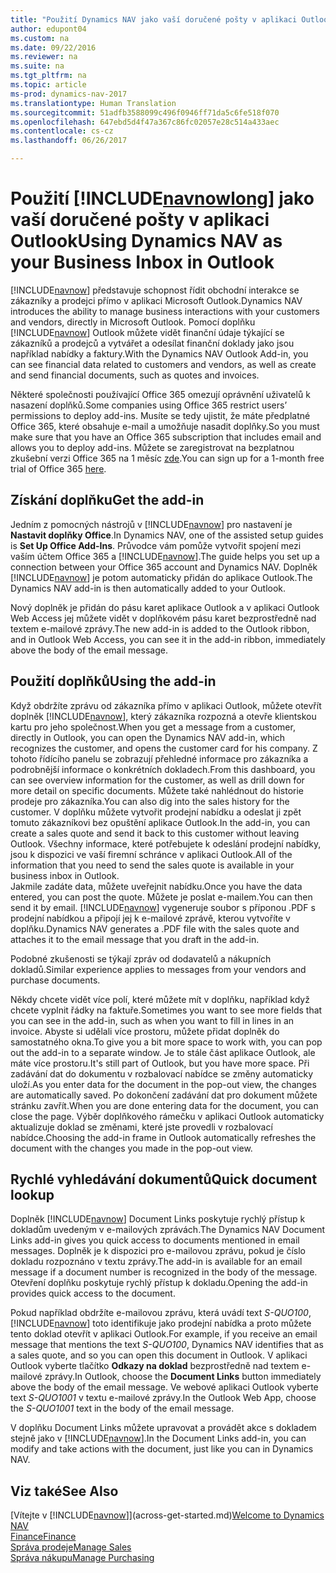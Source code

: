```yaml
---
title: "Použití Dynamics NAV jako vaší doručené pošty v aplikaci Outlook"
author: edupont04
ms.custom: na
ms.date: 09/22/2016
ms.reviewer: na
ms.suite: na
ms.tgt_pltfrm: na
ms.topic: article
ms-prod: dynamics-nav-2017
ms.translationtype: Human Translation
ms.sourcegitcommit: 51adfb3588099c496f0946ff71da5c6fe518f070
ms.openlocfilehash: 647ebd5d4f47a367c86fc02057e28c514a433aec
ms.contentlocale: cs-cz
ms.lasthandoff: 06/26/2017

---
```


# <a name="using-dynamics-nav-as-your-business-inbox-in-outlook"></a><span data-ttu-id="d559e-102">Použití [!INCLUDE[navnowlong](includes/navnowlong_md.md)] jako vaší doručené pošty v aplikaci Outlook</span><span class="sxs-lookup"><span data-stu-id="d559e-102">Using Dynamics NAV as your Business Inbox in Outlook</span></span>
<span data-ttu-id="d559e-103">[!INCLUDE[navnow](includes/navnow_md.md)] představuje schopnost řídit obchodní interakce se zákazníky a prodejci přímo v aplikaci Microsoft Outlook.</span><span class="sxs-lookup"><span data-stu-id="d559e-103">Dynamics NAV introduces the ability to manage business interactions with your customers and vendors, directly in Microsoft Outlook.</span></span> <span data-ttu-id="d559e-104">Pomocí doplňku [!INCLUDE[navnow](includes/navnow_md.md)] Outlook můžete vidět finanční údaje týkající se zákazníků a prodejců a vytvářet a odesílat finanční doklady jako jsou například nabídky a faktury.</span><span class="sxs-lookup"><span data-stu-id="d559e-104">With the Dynamics NAV Outlook Add-in, you can see financial data related to customers and vendors, as well as create and send financial documents, such as quotes and invoices.</span></span>  

<span data-ttu-id="d559e-105">Některé společnosti používající Office 365 omezují oprávnění uživatelů k nasazení doplňků.</span><span class="sxs-lookup"><span data-stu-id="d559e-105">Some companies using Office 365 restrict users’ permissions to deploy add-ins.</span></span> <span data-ttu-id="d559e-106">Musíte se tedy ujistit, že máte předplatné Office 365, které obsahuje e-mail a umožňuje nasadit doplňky.</span><span class="sxs-lookup"><span data-stu-id="d559e-106">So you must make sure that you have an Office 365 subscription that includes email and allows you to deploy add-ins.</span></span> <span data-ttu-id="d559e-107">Můžete se zaregistrovat na bezplatnou zkušební verzi Office 365 na 1 měsíc [zde](https://products.office.com/try).</span><span class="sxs-lookup"><span data-stu-id="d559e-107">You can sign up for a 1-month free trial of Office 365 [here](https://products.office.com/try).</span></span>  

## <a name="get-the-add-in"></a><span data-ttu-id="d559e-108">Získání doplňku</span><span class="sxs-lookup"><span data-stu-id="d559e-108">Get the add-in</span></span>
<span data-ttu-id="d559e-109">Jedním z pomocných nástrojů v [!INCLUDE[navnow](includes/navnow_md.md)] pro nastavení je **Nastavit doplňky Office**.</span><span class="sxs-lookup"><span data-stu-id="d559e-109">In Dynamics NAV, one of the assisted setup guides is **Set Up Office Add-Ins**.</span></span> <span data-ttu-id="d559e-110">Průvodce vám pomůže vytvořit spojení mezi vaším účtem Office 365 a [!INCLUDE[navnow](includes/navnow_md.md)].</span><span class="sxs-lookup"><span data-stu-id="d559e-110">The guide helps you  set up a connection between your Office 365 account and Dynamics NAV.</span></span> <span data-ttu-id="d559e-111">Doplněk [!INCLUDE[navnow](includes/navnow_md.md)] je potom automaticky přidán do aplikace Outlook.</span><span class="sxs-lookup"><span data-stu-id="d559e-111">The Dynamics NAV add-in is then automatically added to your Outlook.</span></span>  

<span data-ttu-id="d559e-112">Nový doplněk je přidán do pásu karet aplikace Outlook a v aplikaci Outlook Web Access jej můžete vidět v doplňkovém pásu karet bezprostředně nad textem e-mailové zprávy.</span><span class="sxs-lookup"><span data-stu-id="d559e-112">The new add-in is added to the Outlook ribbon, and in Outlook Web Access, you can see it in the add-in ribbon, immediately above the body of the email message.</span></span>  

## <a name="using-the-add-in"></a><span data-ttu-id="d559e-113">Použití doplňků</span><span class="sxs-lookup"><span data-stu-id="d559e-113">Using the add-in</span></span>
<span data-ttu-id="d559e-114">Když obdržíte zprávu od zákazníka přímo v aplikaci Outlook, můžete otevřít doplněk [!INCLUDE[navnow](includes/navnow_md.md)], který zákazníka rozpozná a otevře klientskou kartu pro jeho společnost.</span><span class="sxs-lookup"><span data-stu-id="d559e-114">When you get a message from a customer, directly in Outlook, you can open the Dynamics NAV add-in, which recognizes the customer, and opens the customer card for his company.</span></span> <span data-ttu-id="d559e-115">Z tohoto řídícího panelu se zobrazují přehledné informace pro zákazníka a podrobnější informace o konkrétních dokladech.</span><span class="sxs-lookup"><span data-stu-id="d559e-115">From this dashboard, you can see overview information for the customer, as well as drill down for more detail on specific documents.</span></span> <span data-ttu-id="d559e-116">Můžete také nahlédnout do historie prodeje pro zákazníka.</span><span class="sxs-lookup"><span data-stu-id="d559e-116">You can also dig into the sales history for the customer.</span></span>
<span data-ttu-id="d559e-117">V doplňku můžete vytvořit prodejní nabídku a odeslat ji zpět tomuto zákazníkovi bez opuštění aplikace Outlook.</span><span class="sxs-lookup"><span data-stu-id="d559e-117">In the add-in, you can create a sales quote and send it back to this customer without leaving Outlook.</span></span> <span data-ttu-id="d559e-118">Všechny informace, které potřebujete k odeslání prodejní nabídky, jsou k dispozici ve vaší firemní schránce v aplikaci Outlook.</span><span class="sxs-lookup"><span data-stu-id="d559e-118">All of the information that you need to send the sales quote is available in your business inbox in Outlook.</span></span>  
<span data-ttu-id="d559e-119">Jakmile zadáte data, můžete uveřejnit nabídku.</span><span class="sxs-lookup"><span data-stu-id="d559e-119">Once you have the data entered, you can post the quote.</span></span> <span data-ttu-id="d559e-120">Můžete je poslat e-mailem.</span><span class="sxs-lookup"><span data-stu-id="d559e-120">You can then send it by email.</span></span> <span data-ttu-id="d559e-121">[!INCLUDE[navnow](includes/navnow_md.md)] vygeneruje soubor s příponou .PDF s prodejní nabídkou a připojí jej k e-mailové zprávě, kterou vytvoříte v doplňku.</span><span class="sxs-lookup"><span data-stu-id="d559e-121">Dynamics NAV generates a .PDF file with the sales quote and attaches it to the email message that you draft in the add-in.</span></span>  

<span data-ttu-id="d559e-122">Podobné zkušenosti se týkají zpráv od dodavatelů a nákupních dokladů.</span><span class="sxs-lookup"><span data-stu-id="d559e-122">Similar experience applies to messages from your vendors and purchase documents.</span></span>  

<span data-ttu-id="d559e-123">Někdy chcete vidět více polí, které můžete mít v doplňku, například když chcete vyplnit řádky na faktuře.</span><span class="sxs-lookup"><span data-stu-id="d559e-123">Sometimes you want to see more fields that you can see in the add-in, such as when you want to fill in lines in an invoice.</span></span> <span data-ttu-id="d559e-124">Abyste si udělali více prostoru, můžete přidat doplněk do samostatného okna.</span><span class="sxs-lookup"><span data-stu-id="d559e-124">To give you a bit more space to work with, you can pop out the add-in to a separate window.</span></span> <span data-ttu-id="d559e-125">Je to stále část aplikace Outlook, ale máte více prostoru.</span><span class="sxs-lookup"><span data-stu-id="d559e-125">It's still part of Outlook, but you have more space.</span></span> <span data-ttu-id="d559e-126">Při zadávání dat do dokumentu v rozbalovací nabídce se změny automaticky uloží.</span><span class="sxs-lookup"><span data-stu-id="d559e-126">As you enter data for the document in the pop-out view, the changes are automatically saved.</span></span> <span data-ttu-id="d559e-127">Po dokončení zadávání dat pro dokument můžete stránku zavřít.</span><span class="sxs-lookup"><span data-stu-id="d559e-127">When you are done entering data for the document, you can close the page.</span></span> <span data-ttu-id="d559e-128">Výběr doplňkového rámečku v aplikaci Outlook automaticky aktualizuje doklad se změnami, které jste provedli v rozbalovací nabídce.</span><span class="sxs-lookup"><span data-stu-id="d559e-128">Choosing the add-in frame in Outlook automatically refreshes the document with the changes you made in the pop-out view.</span></span>  

## <a name="quick-document-lookup"></a><span data-ttu-id="d559e-129">Rychlé vyhledávání dokumentů</span><span class="sxs-lookup"><span data-stu-id="d559e-129">Quick document lookup</span></span>
<span data-ttu-id="d559e-130">Doplněk [!INCLUDE[navnow](includes/navnow_md.md)] Document Links poskytuje rychlý přístup k dokladům uvedeným v e-mailových zprávách.</span><span class="sxs-lookup"><span data-stu-id="d559e-130">The Dynamics NAV Document Links add-in gives you quick access to documents mentioned in email messages.</span></span> <span data-ttu-id="d559e-131">Doplněk je k dispozici pro e-mailovou zprávu, pokud je číslo dokladu rozpoznáno v textu zprávy.</span><span class="sxs-lookup"><span data-stu-id="d559e-131">The add-in is available for an email message if a document number is recognized in the body of the message.</span></span> <span data-ttu-id="d559e-132">Otevření doplňku poskytuje rychlý přístup k dokladu.</span><span class="sxs-lookup"><span data-stu-id="d559e-132">Opening the add-in provides quick access to the document.</span></span>  

<span data-ttu-id="d559e-133">Pokud například obdržíte e-mailovou zprávu, která uvádí text *S-QUO100*, [!INCLUDE[navnow](includes/navnow_md.md)] toto identifikuje jako prodejní nabídka a proto můžete tento doklad otevřít v aplikaci Outlook.</span><span class="sxs-lookup"><span data-stu-id="d559e-133">For example, if you receive an email message that mentions the text *S-QUO100*, Dynamics NAV identifies that as a sales quote, and so you can open this document in Outlook.</span></span> <span data-ttu-id="d559e-134">V aplikaci Outlook vyberte tlačítko **Odkazy na doklad** bezprostředně nad textem e-mailové zprávy.</span><span class="sxs-lookup"><span data-stu-id="d559e-134">In Outlook, choose the **Document Links** button immediately above the body of the email message.</span></span> <span data-ttu-id="d559e-135">Ve webové aplikaci Outlook vyberte text *S-QUO1001* v textu e-mailové zprávy.</span><span class="sxs-lookup"><span data-stu-id="d559e-135">In the Outlook Web App, choose the *S-QUO1001* text in the body of the email message.</span></span>  

<span data-ttu-id="d559e-136">V doplňku Document Links můžete upravovat a provádět akce s dokladem stejně jako v [!INCLUDE[navnow](includes/navnow_md.md)].</span><span class="sxs-lookup"><span data-stu-id="d559e-136">In the Document Links add-in, you can modify and take actions with the document, just like you can in Dynamics NAV.</span></span>

## <a name="see-also"></a><span data-ttu-id="d559e-137">Viz také</span><span class="sxs-lookup"><span data-stu-id="d559e-137">See Also</span></span>
<span data-ttu-id="d559e-138">[Vítejte v [!INCLUDE[navnow](includes/navnow_md.md)]](across-get-started.md)</span><span class="sxs-lookup"><span data-stu-id="d559e-138">[Welcome to Dynamics NAV](across-get-started.md)</span></span>  
[<span data-ttu-id="d559e-139">Finance</span><span class="sxs-lookup"><span data-stu-id="d559e-139">Finance</span></span>](finance-setup.md)  
[<span data-ttu-id="d559e-140">Správa prodeje</span><span class="sxs-lookup"><span data-stu-id="d559e-140">Manage Sales</span></span>](sales-manage-sales.md)  
[<span data-ttu-id="d559e-141">Správa nákupu</span><span class="sxs-lookup"><span data-stu-id="d559e-141">Manage Purchasing</span></span>](purchasing-manage-purchasing.md)  

